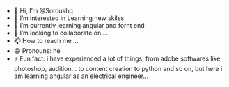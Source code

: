 - 👋 Hi, I’m @Soroushq
- 👀 I’m interested in Learning new skilss
- 🌱 I’m currently learning angular and fornt end
- 💞️ I’m looking to collaborate on ...
- 📫 How to reach me ...
- 😄 Pronouns: he
- ⚡ Fun fact: i have experienced a lot of things, from adobe softwares like photoshop, audition... to content creation to python and so on, but here i am learning angular as an electrical engineer...

<!---
Soroushq/Soroushq is a ✨ special ✨ repository because its `README.md` (this file) appears on your GitHub profile.
You can click the Preview link to take a look at your changes.
--->
